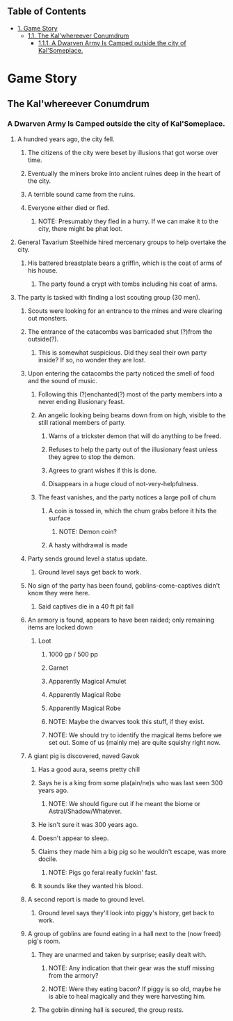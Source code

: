 <div id="table-of-contents">
<h2>Table of Contents</h2>
<div id="text-table-of-contents">
<ul>
<li><a href="#sec-1">1. Game Story</a>
<ul>
<li><a href="#sec-1-1">1.1. The Kal'whereever Conumdrum</a>
<ul>
<li><a href="#sec-1-1-1">1.1.1. A Dwarven Army Is Camped outside the city of Kal'Someplace.</a></li>
</ul>
</li>
</ul>
</li>
</ul>
</div>
</div>

# Game Story<a id="sec-1" name="sec-1"></a>

## The Kal'whereever Conumdrum<a id="sec-1-1" name="sec-1-1"></a>

### A Dwarven Army Is Camped outside the city of Kal'Someplace.<a id="sec-1-1-1" name="sec-1-1-1"></a>

1.  A hundred years ago, the city fell.

    1.  The citizens of the city were beset by illusions that got worse over time.
    
    2.  Eventually the miners broke into ancient ruines deep in the heart of the city.
    
    3.  A terrible sound came from the ruins.
    
    4.  Everyone either died or fled.
    
        1.  NOTE: Presumably they fled in a hurry. If we can make it to the city, there might be phat loot.

2.  General Tavarium Steelhide hired mercenary groups to help overtake the city.

    1.  His battered breastplate bears a griffin, which is the coat of arms of his house.
    
        1.  The party found a crypt with tombs including his coat of arms.

3.  The party is tasked with finding a lost scouting group (30 men).

    1.  Scouts were looking for an entrance to the mines and were clearing out monsters.
    
    2.  The entrance of the catacombs was barricaded shut (?)from the outside(?).
    
        1.  This is somewhat suspicious. Did they seal their own party inside? If so, no wonder they are lost.
    
    3.  Upon entering the catacombs the party noticed the smell of food and the sound of music.
    
        1.  Following this (?)enchanted(?) most of the party members into a never ending illusionary feast.
        
        2.  An angelic looking being beams down from on high, visible to the still rational members of party.
        
            1.  Warns of a trickster demon that will do anything to be freed.
            
            2.  Refuses to help the party out of the illusionary feast unless they agree to stop the demon.
            
            3.  Agrees to grant wishes if this is done.
            
            4.  Disappears in a huge cloud of not-very-helpfulness.
        
        3.  The feast vanishes, and the party notices a large poll of chum
        
            1.  A coin is tossed in, which the chum grabs before it hits the surface
            
                1.  NOTE: Demon coin?
            
            2.  A hasty withdrawal is made
    
    4.  Party sends ground level a status update.
    
        1.  Ground level says get back to work.
    
    5.  No sign of the party has been found, goblins-come-captives didn't know they were here.
    
        1.  Said captives die in a 40 ft pit fall
    
    6.  An armory is found, appears to have been raided; only remaining items are locked down
    
        1.  Loot
        
            1.  1000 gp / 500 pp
            
            2.  Garnet
            
            3.  Apparently Magical Amulet
            
            4.  Apparently Magical Robe
            
            5.  Apparently Magical Robe
            
            6.  NOTE: Maybe the dwarves took this stuff, if they exist.
            
            7.  NOTE: We should try to identify the magical items before we set out. Some of us (mainly me) are quite squishy right now.
    
    7.  A giant pig is discovered, naved Gavok
    
        1.  Has a good aura, seems pretty chill
        
        2.  Says he is a king from some pla(ain/ne)s who was last seen 300 years ago.
        
            1.  NOTE: We should figure out if he meant the biome or Astral/Shadow/Whatever.
        
        3.  He isn't sure it was 300 years ago.
        
        4.  Doesn't appear to sleep.
        
        5.  Claims they made him a big pig so he wouldn't escape, was more docile.
        
            1.  NOTE: Pigs go feral really fuckin' fast.
        
        6.  It sounds like they wanted his blood.
    
    8.  A second report is made to ground level.
    
        1.  Ground level says they'll look into piggy's history, get back to work.
    
    9.  A group of goblins are found eating in a hall next to the (now freed) pig's room.
    
        1.  They are unarmed and taken by surprise; easily dealt with.
        
            1.  NOTE: Any indication that their gear was the stuff missing from the armory?
            
            2.  NOTE: Were they eating bacon? If piggy is so old, maybe he is able to heal magically and they were harvesting him.
        
        2.  The goblin dinning hall is secured, the group rests.